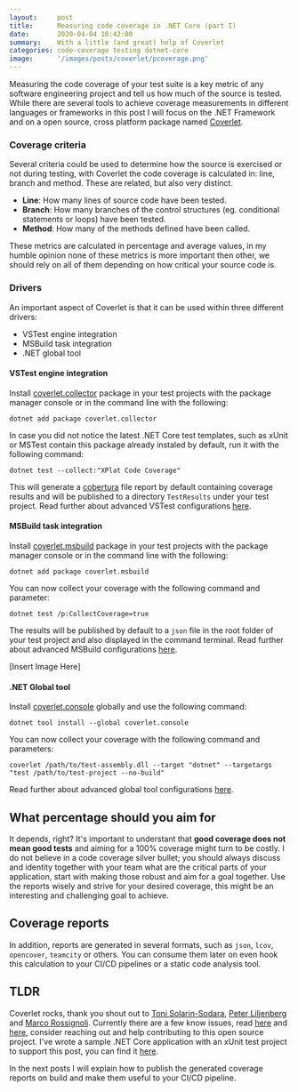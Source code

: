 ```yaml
---
layout:     post
title:      Measuring code coverage in .NET Core (part I)
date:       2020-04-04 10:42:00
summary:    With a little (and great) help of Coverlet
categories: code-coverage testing dotnet-core
image:      '/images/posts/coverlet/pcoverage.png'
---
```


Measuring the code coverage of your test suite is a key metric of any software engineering project and tell us how much of the source is tested.
While there are several tools to achieve coverage measurements in different languages or frameworks in this post I will focus on the .NET Framework and on a open source, cross platform package named [Coverlet](https://github.com/tonerdo/coverlet "Coverlet source repository").

### Coverage criteria

Several criteria could be used to determine how the source is exercised or not during testing, with Coverlet the code coverage is calculated in: line, branch and method. These are related, but also very distinct.  

- **Line**: How many lines of source code have been tested.
- **Branch**: How many branches of the control structures (eg. conditional statements or loops) have been tested.
- **Method**: How many of the methods defined have been called.

These metrics are calculated in percentage and average values, in my humble opinion none of these metrics is more important then other, we should rely on all of them depending on how critical your source code is.

### Drivers

An important aspect of Coverlet is that it can be used within three different drivers:

- VSTest engine integration
- MSBuild task integration
- .NET global tool

#### VSTest engine integration

Install [coverlet.collector](https://www.nuget.org/packages/coverlet.collector "Coverlet Collector package nuget.org") package in your test projects with the package manager console or in the command line with the following:

```dotnet add package coverlet.collector```

In case you did not notice the latest .NET Core test templates, such as xUnit or MSTest contain this package already instaled by default, run it with the following command:

```dotnet test --collect:"XPlat Code Coverage"```

This will generate a [cobertura](https://cobertura.github.io/cobertura/) file report by default containing coverage results and will be published to a directory ```TestResults``` under your test project. Read further about advanced VSTest configurations [here](https://github.com/tonerdo/coverlet/blob/master/Documentation/VSTestIntegration.md).

#### MSBuild task integration

Install [coverlet.msbuild](https://www.nuget.org/packages/coverlet.msbuild "Coverlet MSBuild package nuget.org") package in your test projects with the package manager console or in the command line with the following:

```dotnet add package coverlet.msbuild```

You can now collect your coverage with the following command and parameter:

```dotnet test /p:CollectCoverage=true```

The results will be published by default to a ```json``` file in the root folder of your test project and also displayed in the command terminal. Read further about advanced MSBuild configurations [here](https://github.com/tonerdo/coverlet/blob/master/Documentation/MSBuildIntegration.md).

[Insert Image Here]

#### .NET Global tool

Install [coverlet.console](https://www.nuget.org/packages/coverlet.console/ "Coverlet console package nuget.org") globally and use the following command:

```dotnet tool install --global coverlet.console```

You can now collect your coverage with the following command and parameters:

```coverlet /path/to/test-assembly.dll --target "dotnet" --targetargs "test /path/to/test-project --no-build"```

 Read further about advanced global tool configurations [here](https://github.com/tonerdo/coverlet/blob/master/Documentation/GlobalTool.md).

## What percentage should you aim for

It depends, right? It's important to understant that **good coverage does not mean good tests** and aiming for a 100% coverage might turn to be costly. I do not believe in a code coverage silver bullet; you should always discuss and identity together with your team what are the critical parts of your application, start with making those robust and aim for a goal together. Use the reports wisely and strive for your desired coverage, this might be an interesting and challenging goal to achieve.

## Coverage reports

In addition, reports are generated in several formats, such as ```json```, ```lcov```, ```opencover```, ```teamcity``` or others. You can consume them later on even hook this calculation to your CI/CD pipelines or a static code analysis tool.

## TLDR

Coverlet rocks, thank you shout out to [Toni Solarin-Sodara](https://github.com/tonerdo), [Peter Liljenberg](https://github.com/petli) and [Marco Rossignoli](https://github.com/MarcoRossignoli). Currently there are a few know issues, read [here](https://github.com/tonerdo/coverlet/blob/master/Documentation/KnownIssues.md) and [here](https://github.com/tonerdo/coverlet/issues?page=1&q=is%3Aissue+is%3Aopen), consider reaching out and help contributing to this open source project. I've wrote a sample .NET Core application with an xUnit test project to support this post, you can find it [here](https://github.com/antao/learning-measuring-code-coverage).

In the next posts I will explain how to publish the generated coverage reports on build and make them useful to your CI/CD pipeline.
